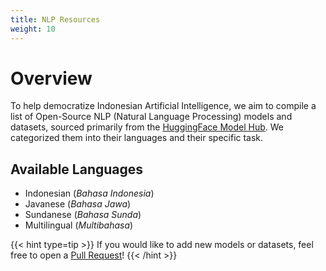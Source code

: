 ```yaml
---
title: NLP Resources
weight: 10
---
```


# Overview

To help democratize Indonesian Artificial Intelligence, we aim to compile a list of Open-Source NLP (Natural Language Processing) models and datasets, sourced primarily from the [HuggingFace Model Hub](https://huggingface.co/models). We categorized them into their languages and their specific task.

## Available Languages

- Indonesian (_Bahasa Indonesia_)
- Javanese (_Bahasa Jawa_)
- Sundanese (_Bahasa Sunda_)
- Multilingual (_Multibahasa_)

{{< hint type=tip >}}
If you would like to add new models or datasets, feel free to open a [Pull Request](https://github.com/indonesian-nlp/ai-research.id/pulls)!
{{< /hint >}}
